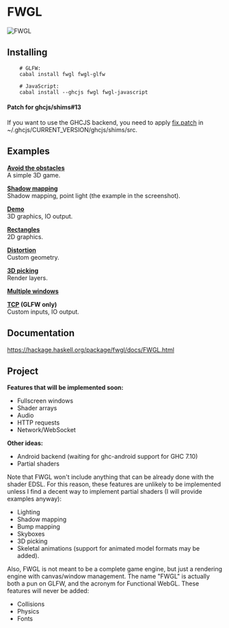 FWGL
====

![FWGL](http://i.imgur.com/kWUvBCE.png)

Installing
----------

        # GLFW:
        cabal install fwgl fwgl-glfw

        # JavaScript:
        cabal install --ghcjs fwgl fwgl-javascript
        


#### Patch for ghcjs/shims#13

If you want to use the GHCJS backend, you need to apply
[fix.patch](https://github.com/ziocroc/FWGL/tree/master/fix.patch)
in ~/.ghcjs/CURRENT_VERSION/ghcjs/shims/src.

Examples
--------

**[Avoid the obstacles](http://ziocroc.github.io/FWGL/avoid)**  
A simple 3D game.

**[Shadow mapping](http://ziocroc.github.io/FWGL/shadow)**  
Shadow mapping, point light (the example in the screenshot).

**[Demo](http://ziocroc.github.io/FWGL/demo)**  
3D graphics, IO output.

**[Rectangles](http://ziocroc.github.io/FWGL/recur)**  
2D graphics.

**[Distortion](http://ziocroc.github.io/FWGL/distortion)**  
Custom geometry.

**[3D picking](http://ziocroc.github.io/FWGL/picking)**  
Render layers.

**[Multiple windows](http://ziocroc.github.io/FWGL/multi)**  

**[TCP](https://github.com/ziocroc/FWGL/tree/master/examples/io) (GLFW only)**  
Custom inputs, IO output.


Documentation
-------------

https://hackage.haskell.org/package/fwgl/docs/FWGL.html


Project
-------


**Features that will be implemented soon:**  
  * Fullscreen windows
  * Shader arrays
  * Audio
  * HTTP requests
  * Network/WebSocket

**Other ideas:**  
  * Android backend (waiting for ghc-android support for GHC 7.10)
  * Partial shaders

Note that FWGL won't include anything that can be already done with the shader EDSL. For this reason, these features are unlikely to be implemented unless I find a decent way to implement partial shaders (I will provide examples anyway):  
  * Lighting
  * Shadow mapping
  * Bump mapping
  * Skyboxes
  * 3D picking
  * Skeletal animations (support for animated model formats may be added).

Also, FWGL is not meant to be a complete game engine, but just a rendering engine with canvas/window management. The name "FWGL" is actually both a pun on GLFW, and the acronym for Functional WebGL. These features will never be added:  
  * Collisions
  * Physics
  * Fonts
